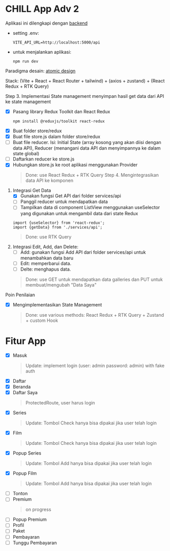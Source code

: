 # CHILL App Adv 2

Aplikasi ini dilengkapi dengan [backend](https://github.com/mfatihz/fsd15-fe-adv2-backend)

- setting .env:  
    ```
    VITE_API_URL=http://localhost:5000/api
    ```
    
- untuk menjalankan aplikasi:  
    ```
	npm run dev
	```  
	
Paradigma desain: [atomic design](https://github.com/mfatihz/fsd15-intermediate-1/blob/main/README.md)  

Stack: (Vite + React + React Router + tailwind) + (axios + zustand) + (React Redux + RTK Query)


Step 3. Implementasi State management
menyimpan hasil get data dari API ke state management
- [x] Pasang library Redux Toolkit dan React Redux
	```
	npm install @reduxjs/toolkit react-redux
	```
- [x] Buat folder store/redux
- [x] Buat file store.js dalam folder store/redux
- [ ] Buat file reducer. Isi: Initial State (array kosong yang akan diisi dengan data API), Reducer (menangani data API dan menyimpannya ke dalam state global)
- [ ] Daftarkan reducer ke store.js
- [x] Hubungkan store.js ke root aplikasi menggunakan Provider
	> Done: use React Redux + RTK Query
Step 4. Mengintegrasikan data API ke komponen
1. Integrasi Get Data
	- [x] Gunakan fungsi Get API dari folder services/api
	- [ ] Panggil reducer untuk mendapatkan data
	- [ ] Tampilkan data di component ListView menggunakan useSelector yang digunakan untuk mengambil data dari state Redux
	```
	import {useSelector} from 'react-redux';
	import {getData} from './services/api';
	```
	> Done: use RTK Query
2. Integrasi Edit, Add, dan Delete:
	- [ ] Add: gunakan fungsi Add API dari folder services/api untuk menambahkan data baru
	- [ ] Edit: memperbarui data.
	- [ ] Delte: menghapus data.  
	> Done: use GET untuk mendapatkan data galleries dan PUT untuk membuat/mengubah "Data Saya"

Poin Penilaian
- [x] Mengimplementasikan State Management
	> Done: use various methods: React Redux + RTK Query + Zustand + custom Hook

# Fitur App
- [x] Masuk  
	> Update: implement login (user: admin password: admin) with fake auth
- [x] Daftar
- [x] Beranda
- [x] Daftar Saya  
    > ProtectedRoute, user harus login
- [x] Series  
    > Update: Tombol Check hanya bisa dipakai jika user telah login
- [x] Film  
	> Update: Tombol Check hanya bisa dipakai jika user telah login
- [x] Popup Series  
    > Update: Tombol Add hanya bisa dipakai jika user telah login
- [x] Popup Film  
    > Update: Tombol Add hanya bisa dipakai jika user telah login
- [ ] Tonton
- [ ] Premium  
    > on progress
- [ ] Popup Premium
- [ ] Profil
- [ ] Paket
- [ ] Pembayaran
- [ ] Tunggu Pembayaran
